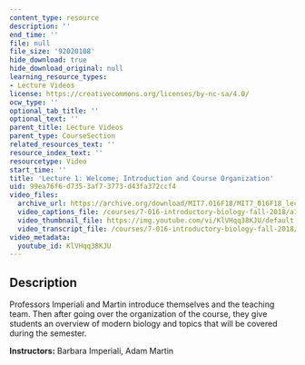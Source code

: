 ```yaml
---
content_type: resource
description: ''
end_time: ''
file: null
file_size: '92020108'
hide_download: true
hide_download_original: null
learning_resource_types:
- Lecture Videos
license: https://creativecommons.org/licenses/by-nc-sa/4.0/
ocw_type: ''
optional_tab_title: ''
optional_text: ''
parent_title: Lecture Videos
parent_type: CourseSection
related_resources_text: ''
resource_index_text: ''
resourcetype: Video
start_time: ''
title: 'Lecture 1: Welcome; Introduction and Course Organization'
uid: 99ea76f6-d735-3af7-3773-d43fa372ccf4
video_files:
  archive_url: https://archive.org/download/MIT7.016F18/MIT7_016F18_lec01_300k.mp4
  video_captions_file: /courses/7-016-introductory-biology-fall-2018/a11717cb95f25d2d89e4c666e38a711b_KlVHqq38KJU.vtt
  video_thumbnail_file: https://img.youtube.com/vi/KlVHqq38KJU/default.jpg
  video_transcript_file: /courses/7-016-introductory-biology-fall-2018/de25a64aa6719616a9435a93f9547c6e_KlVHqq38KJU.pdf
video_metadata:
  youtube_id: KlVHqq38KJU
---
```


Description
-----------

Professors Imperiali and Martin introduce themselves and the teaching team. Then after going over the organization of the course, they give students an overview of modern biology and topics that will be covered during the semester.

**Instructors:** Barbara Imperiali, Adam Martin

